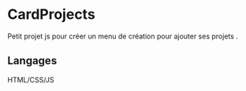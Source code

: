 # CardProjects

Petit projet js pour créer un menu de création pour ajouter ses projets .

## Langages

HTML/CSS/JS
